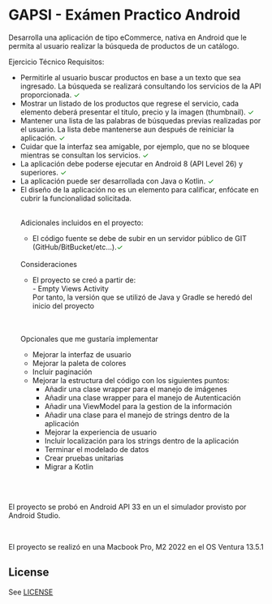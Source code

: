 # GAPSI - Exámen Practico Android
Desarrolla una aplicación de tipo eCommerce, nativa en Android que le permita al usuario realizar la búsqueda de productos de un catálogo.

Ejercicio Técnico
Requisitos:
<ul>
<li> Permitirle al usuario buscar productos en base a un texto que sea ingresado. La
búsqueda se realizará consultando los servicios de Ia API proporcionada. <span style="color: green">&#10003;</span></li>
<li> Mostrar un listado de los productos que regrese el servicio, cada elemento deberá
presentar el titulo, precio y Ia imagen (thumbnail). <span style="color: green">&#10003;</span></li>
<li> Mantener una lista de las palabras de búsquedas previas realizadas por el usuario. La
lista debe mantenerse aun después de reiniciar Ia aplicación. <span style="color: green">&#10003;</span></li>
<li>  Cuidar que Ia interfaz sea amigable, por ejemplo, que no se bloquee mientras se
consultan los servicios. <span style="color: green">&#10003;</span></li>
<li> La aplicación debe poderse ejecutar en Android 8 (API Level 26) y superiores. <span style="color: green">&#10003;</span></li>
<li> La aplicación puede ser desarrollada con Java o Kotlin. <span style="color: green">&#10003;</span></li>
<li> El diseño de Ia aplicación no es un elemento para calificar, enfócate en cubrir la
funcionalidad solicitada.</li>
<br/>

Adicionales incluidos en el proyecto:
<br/>

<ul>
<li>El código fuente se debe de subir en un servidor público de GIT (GitHub/BitBucket/etc...).<span style="color: green">&#10003;</span></li>
</ul>

<br/>
Consideraciones
<ul>
<li>El proyecto se creó a partir de: <br/>
 - Empty Views Activity
 <br/> Por tanto, la versión que se utilizó de Java y Gradle se heredó del inicio del proyecto
</li>
</ul>
<br/>
<br/>

Opcionales que me gustaría implementar
<ul>
<li>Mejorar la interfaz de usuario</li>
<li>Mejorar la paleta de colores</li>
<li>Incluir paginación</li>
<li>Mejorar la estructura del código con los siguientes puntos:
<ul>
<li>Añadir una clase wrapper para el manejo de imágenes</li>
<li>Añadir una clase wrapper para el manejo de Autenticación</li>
<li>Añadir una ViewModel para la gestion de la información</li>
<li>Añadir una clase para el manejo de strings dentro de la aplicación</li>
<li>Mejorar la experiencia de usuario</li>
<li>Incluir localización para los strings dentro de la aplicación</li>
<li>Terminar el modelado de datos</li>
<li>Crear pruebas unitarias</li>
<li>Migrar a Kotlin</li>
</ul>
</li>
</ul>
</li>
</ul>

<br/>
<br/>

El proyecto se probó en Android API 33 en un el simulador provisto por Android Studio.

<br/>

El proyecto se realizó en una Macbook Pro, M2 2022 en el OS Ventura 13.5.1


## License
See [LICENSE](LICENSE)
